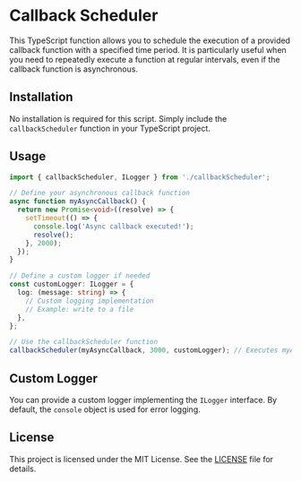 # Callback Scheduler

This TypeScript function allows you to schedule the execution of a provided callback function with a specified time period. It is particularly useful when you need to repeatedly execute a function at regular intervals, even if the callback function is asynchronous.

## Installation

No installation is required for this script. Simply include the `callbackScheduler` function in your TypeScript project.

## Usage

```typescript
import { callbackScheduler, ILogger } from './callbackScheduler';

// Define your asynchronous callback function
async function myAsyncCallback() {
  return new Promise<void>((resolve) => {
    setTimeout(() => {
      console.log('Async callback executed!');
      resolve();
    }, 2000);
  });
}

// Define a custom logger if needed
const customLogger: ILogger = {
  log: (message: string) => {
    // Custom logging implementation
    // Example: write to a file
  },
};

// Use the callbackScheduler function
callbackScheduler(myAsyncCallback, 3000, customLogger); // Executes myAsyncCallback every 3 seconds
```

## Custom Logger

You can provide a custom logger implementing the `ILogger` interface. By default, the `console` object is used for error logging.

## License

This project is licensed under the MIT License. See the [LICENSE](LICENSE) file for details.
